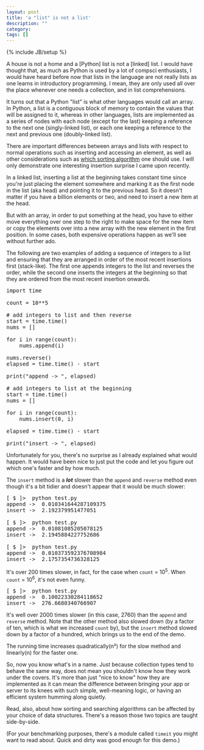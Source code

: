 ```yaml
---
layout: post
title: 'a "list" is not a list'
description: ""
category: 
tags: []
---
```

{% include JB/setup %}

A house is not a home and a [Python] list is not a [linked] list. I would have thought that, as much as Python is used by a lot of compsci enthusiasts, I would have heard before now that lists in the language are not really lists as one learns in introductory programming. I mean, they are only used all over the place whenever one needs a collection, and in list comprehensions.

It turns out that a Python "list" is what other languages would call an array. In Python, a list is a contiguous block of memory to contain the values that will be assigned to it, whereas in other languages, lists are implemented as a series of nodes with each node (except for the last) keeping a reference to the next one (singly-linked list), or each one keeping a reference to the next and previous one (doubly-linked list).

There are important differences between arrays and lists with respect to normal operations such as inserting and accessing an element, as well as other considerations such as [which sorting algorithm](http://www.geeksforgeeks.org/why-quick-sort-preferred-for-arrays-and-merge-sort-for-linked-lists/ "Why Quick Sort preferred for Arrays and Merge Sort for Linked Lists?") one should use. I will only demonstrate one interesting insertion surprise I came upon recently.

In a linked list, inserting a list at the beginning takes constant time since you're just placing the element somewhere and marking it as the first node in the list (aka head) and pointing it to the previous head. So it doesn't matter if you have a billion elements or two, and need to insert a new item at the head.

But with an array, in order to put something at the head, you have to either move everything over one step to the right to make space for the new item or copy the elements over into a new array with the new element in the first position. In some cases, both expensive operations happen as we'll see without further ado.

The following are two examples of adding a sequence of integers to a list and ensuring that they are arranged in order of the most recent insertions first (stack-like). The first one appends integers to the list and reverses the order, while the second one inserts the integers at the beginning so that they are ordered from the most recent insertion onwards.

<pre>
import time

count = 10**5

# add integers to list and then reverse
start = time.time()
nums = []

for i in range(count):
    nums.append(i)

nums.reverse()
elapsed = time.time() - start

print("append -> ", elapsed)

# add integers to list at the beginning
start = time.time()
nums = []

for i in range(count):
    nums.insert(0, i)

elapsed = time.time() - start

print("insert -> ", elapsed)
</pre>

Unfortunately for you, there's no surprise as I already explained what would happen. It would have been nice to just put the code and let you figure out which one's faster and by how much.

The <code>insert</code> method is a *__lot__* slower than the <code>append</code> and <code>reverse</code> method even though it's a bit tidier and doesn't appear that it would be much slower:

<pre>
[ $ ]>  python test.py 
append ->  0.010341644287109375
insert ->  2.192379951477051

[ $ ]>  python test.py 
append ->  0.01081085205078125
insert ->  2.1945884227752686

[ $ ]>  python test.py 
append ->  0.010373592376708984
insert ->  2.1757354736328125
</pre>

It's over 200 times slower, in fact, for the case when <code>count</code> = 10<sup>5</sup>. When <code>count</code> = 10<sup>6</sup>, it's not even funny.

<pre>
[ $ ]>  python test.py 
append ->  0.10022330284118652
insert ->  276.6680340766907
</pre>

It's well over 2000 times slower (in this case, 2760) than the <code>append</code> and <code>reverse</code> method. Note that the other method also slowed down (by a factor of ten, which is what we increased <code>count</code> by), but the <code>insert</code> method slowed down by a factor of a hundred, which brings us to the end of the demo.

The running time increases quadratically(n&sup2;) for the slow method and linearly(n) for the faster one.

So, now you know what's in a name. Just because collection types tend to behave the same way, does not mean you shouldn't know how they work under the covers. It's more than just "nice to know" how they are implemented as it can mean the difference between bringing your app or server to its knees with such simple, well-meaning logic, or having an efficient system humming along quietly.

Read, also, about how sorting and searching algorithms can be affected by your choice of data structures. There's a reason those two topics are taught side-by-side.

(For your benchmarking purposes, there's a module called <code>timeit</code> you might want to read about. Quick and dirty was good enough for this demo.)
